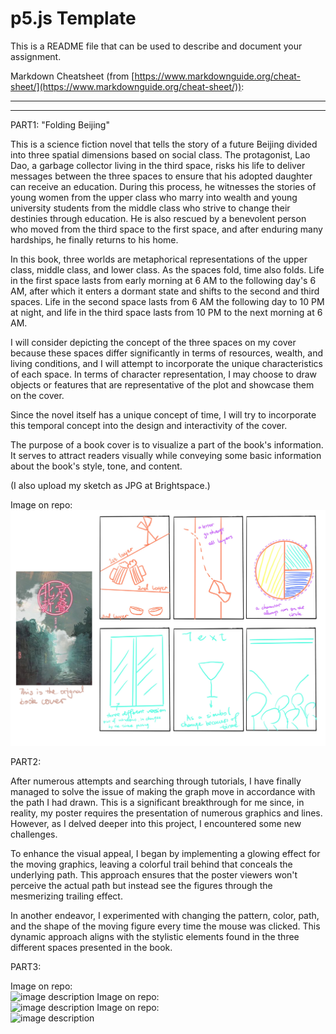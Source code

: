 # p5.js Template

This is a README file that can be used to describe and document your assignment.

Markdown Cheatsheet (from [https://www.markdownguide.org/cheat-sheet/](https://www.markdownguide.org/cheat-sheet/)):

---
---



PART1:
"Folding Beijing"

This is a science fiction novel that tells the story of a future Beijing divided into three spatial dimensions based on social class. The protagonist, Lao Dao, a garbage collector living in the third space, risks his life to deliver messages between the three spaces to ensure that his adopted daughter can receive an education. During this process, he witnesses the stories of young women from the upper class who marry into wealth and young university students from the middle class who strive to change their destinies through education. He is also rescued by a benevolent person who moved from the third space to the first space, and after enduring many hardships, he finally returns to his home.

In this book, three worlds are metaphorical representations of the upper class, middle class, and lower class. As the spaces fold, time also folds. Life in the first space lasts from early morning at 6 AM to the following day's 6 AM, after which it enters a dormant state and shifts to the second and third spaces. Life in the second space lasts from 6 AM the following day to 10 PM at night, and life in the third space lasts from 10 PM to the next morning at 6 AM.

I will consider depicting the concept of the three spaces on my cover because these spaces differ significantly in terms of resources, wealth, and living conditions, and I will attempt to incorporate the unique characteristics of each space. In terms of character representation, I may choose to draw objects or features that are representative of the plot and showcase them on the cover.

Since the novel itself has a unique concept of time, I will try to incorporate this temporal concept into the design and interactivity of the cover.

The purpose of a book cover is to visualize a part of the book's information. It serves to attract readers visually while conveying some basic information about the book's style, tone, and content.


(I also upload my sketch as JPG at Brightspace.)

Image on repo:  
![image description](./sketch.jpg)





PART2:

After numerous attempts and searching through tutorials, I have finally managed to solve the issue of making the graph move in accordance with the path I had drawn. This is a significant breakthrough for me since, in reality, my poster requires the presentation of numerous graphics and lines. However, as I delved deeper into this project, I encountered some new challenges.

To enhance the visual appeal, I began by implementing a glowing effect for the moving graphics, leaving a colorful trail behind that conceals the underlying path. This approach ensures that the poster viewers won't perceive the actual path but instead see the figures through the mesmerizing trailing effect.

In another endeavor, I experimented with changing the pattern, color, path, and the shape of the moving figure every time the mouse was clicked. This dynamic approach aligns with the stylistic elements found in the three different spaces presented in the book.







PART3:


Image on repo:  
![image description](./a.jpg)
Image on repo:  
![image description](./b.jpg)
Image on repo:  
![image description](./c.jpg)




